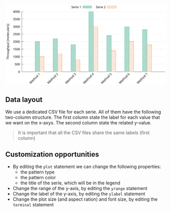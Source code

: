 ![histogram](pic/screenshot.png)

## Data layout

We use a dedicated CSV file for each serie.
All of them have the following two-column structure.
The first column state the label for each value that we want on the x-axys.
The second column state the related y-value.

> It is important that all the CSV files share the same labels (first column)

## Customization opportunities

* By editing the `plot` statement we can change the following properties:
  - the pattern type
  - the pattern color
  - the title of the serie, which will be in the legend
* Change the range of the y-axis, by editing the `yrange` statement
* Change the label of the y-axis, by editing the `ylabel` statement
* Change the plot size (and aspect ration) and font size, by editing the `terminal` statement

